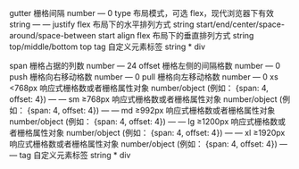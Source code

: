 gutter	栅格间隔	number	—	0
type	布局模式，可选 flex，现代浏览器下有效	string	—	—
justify	flex 布局下的水平排列方式	string	start/end/center/space-around/space-between	start
align	flex 布局下的垂直排列方式	string	top/middle/bottom	top
tag	自定义元素标签	string	*	div


span	栅格占据的列数	number	—	24
offset	栅格左侧的间隔格数	number	—	0
push	栅格向右移动格数	number	—	0
pull	栅格向左移动格数	number	—	0
xs	<768px 响应式栅格数或者栅格属性对象	number/object (例如： {span: 4, offset: 4})	—	—
sm	≥768px 响应式栅格数或者栅格属性对象	number/object (例如： {span: 4, offset: 4})	—	—
md	≥992px 响应式栅格数或者栅格属性对象	number/object (例如： {span: 4, offset: 4})	—	—
lg	≥1200px 响应式栅格数或者栅格属性对象	number/object (例如： {span: 4, offset: 4})	—	—
xl	≥1920px 响应式栅格数或者栅格属性对象	number/object (例如： {span: 4, offset: 4})	—	—
tag	自定义元素标签	string	*	div